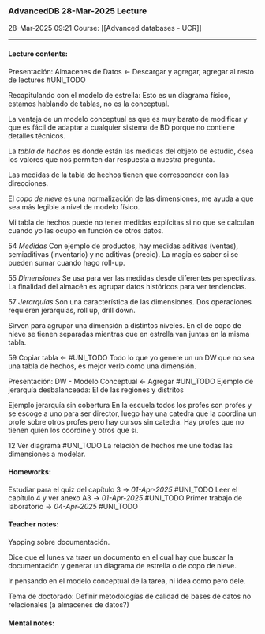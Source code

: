 ### AdvancedDB 28-Mar-2025 Lecture

28-Mar-2025 09:21
Course: [[Advanced databases - UCR]]
___
#### **Lecture contents:**
Presentación: Almacenes de Datos <- Descargar y agregar, agregar al resto de lectures #UNI_TODO

Recapitulando con el modelo de estrella: Esto es un diagrama físico, estamos hablando de tablas, no es la conceptual.

La ventaja de un modelo conceptual es que es muy barato de modificar y que es fácil de adaptar a cualquier sistema de BD porque no contiene detalles técnicos.

La _tabla de hechos_ es donde están las medidas del objeto de estudio, ósea los valores que nos permiten dar respuesta a nuestra pregunta. 

Las medidas de la tabla de hechos tienen que corresponder con las direcciones.

El _copo de nieve_ es una normalización de las dimensiones, me ayuda a que sea más legible a nivel de modelo físico.

Mi tabla de hechos puede no tener medidas explícitas si no que se calculan cuando yo las ocupo en función de otros datos. 

54
_Medidas_ 
Con ejemplo de productos, hay medidas aditivas (ventas), semiaditivas (inventario) y no aditivas (precio). La magia es saber si se pueden sumar cuando hago roll-up.

55
_Dimensiones_
Se usa para ver las medidas desde diferentes perspectivas.
La finalidad del almacén es agrupar datos históricos para ver tendencias.

57
_Jerarquías_
Son una característica de las dimensiones.
Dos operaciones requieren jerarquías,  roll up, drill down.

Sirven para agrupar una dimensión a distintos niveles. En el de copo de nieve se tienen separadas mientras que en estrella van juntas en la misma tabla.

59
Copiar tabla <- #UNI_TODO 
Todo lo que yo genere un un DW que no sea una tabla de hechos, es mejor verlo como una dimensión.

Presentación: DW - Modelo Conceptual <- Agregar #UNI_TODO 
Ejemplo de jerarquía desbalanceada:
El de las regiones y distritos

Ejemplo jerarquía sin cobertura
En la escuela todos los profes son profes y se escoge a uno para ser director, luego hay una catedra que la coordina un profe sobre otros profes pero hay cursos sin catedra. Hay profes que no tienen quien los coordine y otros que sí.

12
Ver diagrama #UNI_TODO 
La relación de hechos me une todas las dimensiones a modelar. 

#### **Homeworks:**
Estudiar para el quiz del capítulo 3 -> _01-Apr-2025_ #UNI_TODO 
Leer el capítulo 4 y ver anexo A3 -> _01-Apr-2025_ #UNI_TODO
Primer trabajo de laboratorio -> _04-Apr-2025_ #UNI_TODO

#### **Teacher notes:**
Yapping sobre documentación.

Dice que el lunes va traer un documento en el cual hay que buscar la documentación y generar un diagrama de estrella o de copo de nieve.

Ir pensando en el modelo conceptual de la tarea, ni idea como pero dele.

Tema de doctorado: Definir metodologías de calidad de bases de datos no relacionales (a almacenes de datos?)

#### **Mental notes:**